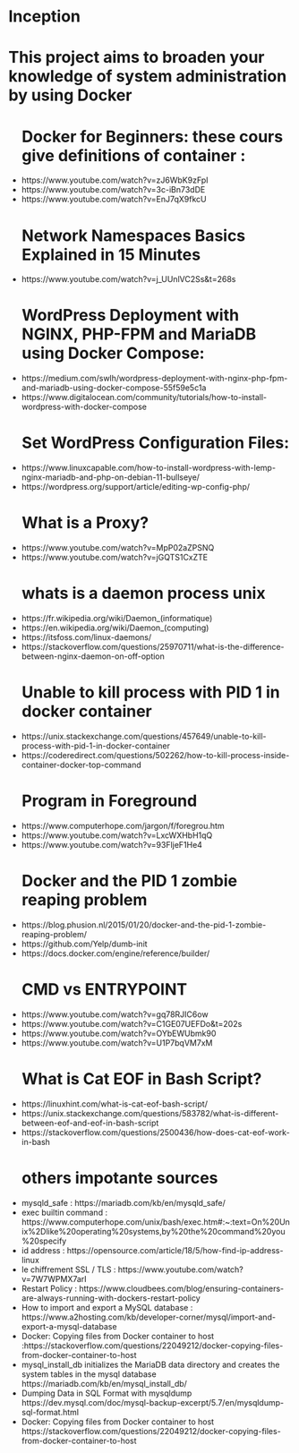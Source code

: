 # Inception
<h1>This project aims to broaden your knowledge of system administration by using Docker</h1>

<ul>
	<h1>Docker for Beginners: these cours give definitions of container :</h1>
	<li>https://www.youtube.com/watch?v=zJ6WbK9zFpI</li>
	<li>https://www.youtube.com/watch?v=3c-iBn73dDE</li>
	<li>https://www.youtube.com/watch?v=EnJ7qX9fkcU</li>
</ul>

<ul>
	<h1>Network Namespaces Basics Explained in 15 Minutes</h1>
	<li>https://www.youtube.com/watch?v=j_UUnlVC2Ss&t=268s</li>
</ul>

<ul>
	<h1>WordPress Deployment with NGINX, PHP-FPM and MariaDB using Docker Compose:</h1>
	<li>https://medium.com/swlh/wordpress-deployment-with-nginx-php-fpm-and-mariadb-using-docker-compose-55f59e5c1a</li>
	<li>https://www.digitalocean.com/community/tutorials/how-to-install-wordpress-with-docker-compose</li>
</ul>

<ul>
	<h1> Set WordPress Configuration Files:</h1>
	<li>https://www.linuxcapable.com/how-to-install-wordpress-with-lemp-nginx-mariadb-and-php-on-debian-11-bullseye/</li>
	<li>https://wordpress.org/support/article/editing-wp-config-php/</li>
</ul>

<ul>
	<h1>What is a Proxy?</h1>
	<li>https://www.youtube.com/watch?v=MpP02aZPSNQ</li>
	<li>https://www.youtube.com/watch?v=jGQTS1CxZTE</li>
</ul>

<ul>
	<h1> whats is a daemon process unix </h1>
	<li> https://fr.wikipedia.org/wiki/Daemon_(informatique)</li>
	<li> https://en.wikipedia.org/wiki/Daemon_(computing)</li>
	<li> https://itsfoss.com/linux-daemons/</li>
	<li> https://stackoverflow.com/questions/25970711/what-is-the-difference-between-nginx-daemon-on-off-option </li>
</ul>

<ul>
	<h1>Unable to kill process with PID 1 in docker container</h1>
	<li>https://unix.stackexchange.com/questions/457649/unable-to-kill-process-with-pid-1-in-docker-container</li>
	<li>https://coderedirect.com/questions/502262/how-to-kill-process-inside-container-docker-top-command</li>
</ul>


<ul>
	<h1>Program in Foreground</h1>
	<li>https://www.computerhope.com/jargon/f/foregrou.htm</li>
	<li>https://www.youtube.com/watch?v=LxcWXHbH1qQ</li>
	<li>https://www.youtube.com/watch?v=93FljeF1He4</li>
</ul>

<ul>
	<h1>Docker and the PID 1 zombie reaping problem</h1>
	<li>https://blog.phusion.nl/2015/01/20/docker-and-the-pid-1-zombie-reaping-problem/</li>
	<li>https://github.com/Yelp/dumb-init</li>
	<li>https://docs.docker.com/engine/reference/builder/</li>
</ul>

<ul>
	<h1>CMD vs ENTRYPOINT</h1>
	<li>https://www.youtube.com/watch?v=gq78RJIC6ow</li>
	<li>https://www.youtube.com/watch?v=C1GE07UEFDo&t=202s</li>
	<li>https://www.youtube.com/watch?v=OYbEWUbmk90</li>
	<li>https://www.youtube.com/watch?v=U1P7bqVM7xM</li>
</ul>
<ul>
	<h1>What is Cat EOF in Bash Script?</h1>
	<li>https://linuxhint.com/what-is-cat-eof-bash-script/</li>
	<li>https://unix.stackexchange.com/questions/583782/what-is-different-between-eof-and-eof-in-bash-script</li>
	<li>https://stackoverflow.com/questions/2500436/how-does-cat-eof-work-in-bash</li>
</h1>
</ul>
<ul>
	<h1>others impotante sources</h1>
	<li>mysqld_safe 			:	https://mariadb.com/kb/en/mysqld_safe/</li>
	<li>
		exec builtin command	: 	https://www.computerhope.com/unix/bash/exec.htm#:~:text=On%20Unix%2Dlike%20operating%20systems,by%20the%20command%20you%20specify
	</li>
	<li>id address				: https://opensource.com/article/18/5/how-find-ip-address-linux</li>
	<li>le chiffrement SSL / TLS : https://www.youtube.com/watch?v=7W7WPMX7arI</li>
	<li>Restart Policy : https://www.cloudbees.com/blog/ensuring-containers-are-always-running-with-dockers-restart-policy</li>
	<li>
		How to import and export a MySQL database : https://www.a2hosting.com/kb/developer-corner/mysql/import-and-export-a-mysql-database 
	</li>
	<li>
		Docker: Copying files from Docker container to host :https://stackoverflow.com/questions/22049212/docker-copying-files-from-docker-container-to-host
	</li>
	<li>
		mysql_install_db initializes the MariaDB data directory and creates the system tables in the mysql database
		https://mariadb.com/kb/en/mysql_install_db/
	</li>
	<li>
		Dumping Data in SQL Format with mysqldump
		https://dev.mysql.com/doc/mysql-backup-excerpt/5.7/en/mysqldump-sql-format.html
	</li>
	<li>
		Docker: Copying files from Docker container to host
		https://stackoverflow.com/questions/22049212/docker-copying-files-from-docker-container-to-host
	</li>
</ul>
